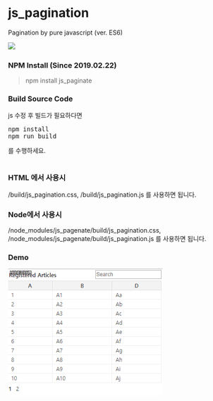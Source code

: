 # js_pagination
Pagination by pure javascript (ver. ES6)

<img src="https://img.shields.io/npm/v/js_paginate.svg?style=popout-square"/>

### NPM Install (Since 2019.02.22)
> npm install js_paginate

### Build Source Code
js 수정 후 빌드가 필요하다면<br/>
<pre>
npm install
npm run build
</pre>
를 수행하세요.<br/>
<br/>

### HTML 에서 사용시
/build/js_pagination.css, /build/js_pagination.js 를 사용하면 됩니다.<br/>

### Node에서 사용시
/node_modules/js_pagenate/build/js_pagination.css, /node_modules/js_pagenate/build/js_pagination.js 를 사용하면 됩니다.<br/>

### Demo
<img src="https://github.com/seccoding/js_pagination/blob/master/examples/demo.gif" />